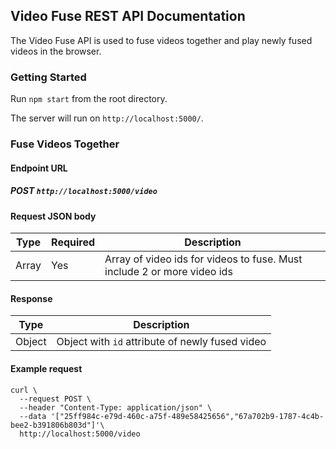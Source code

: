 ## Video Fuse REST API Documentation

The Video Fuse API is used to fuse videos together and play newly fused videos in the browser.

### Getting Started

Run `npm start` from the root directory.

The server will run on `http://localhost:5000/`.

### Fuse Videos Together

#### Endpoint URL

##### POST `http://localhost:5000/video`

#### Request JSON body

| Type  | Required | Description                                                             |
| ----- | -------- | ----------------------------------------------------------------------- |
| Array | Yes      | Array of video ids for videos to fuse. Must include 2 or more video ids |

#### Response

| Type   | Description                                     |
| ------ | ----------------------------------------------- |
| Object | Object with `id` attribute of newly fused video |

#### Example request

```
curl \
  --request POST \
  --header "Content-Type: application/json" \
  --data '["25ff984c-e79d-460c-a75f-489e58425656","67a702b9-1787-4c4b-bee2-b391806b803d"]'\
  http://localhost:5000/video
```
